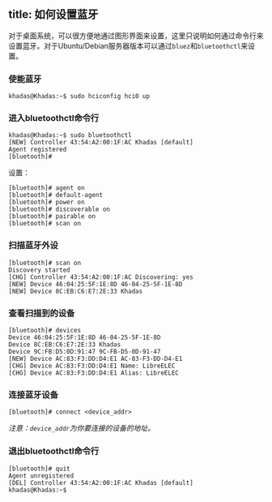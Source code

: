 title: 如何设置蓝牙
---

对于桌面系统，可以很方便地通过图形界面来设置，这里只说明如何通过命令行来设置蓝牙。对于Ubuntu/Debian服务器版本可以通过`bluez`和`bluetoothctl`来设置。

### 使能蓝牙
```
khadas@Khadas:~$ sudo hciconfig hci0 up
```

### 进入bluetoothctl命令行
```
khadas@Khadas:~$ sudo bluetoothctl
[NEW] Controller 43:54:A2:00:1F:AC Khadas [default]
Agent registered
[bluetooth]#
```
设置：
```
[bluetooth]# agent on
[bluetooth]# default-agent
[bluetooth]# power on
[bluetooth]# discoverable on
[bluetooth]# pairable on
[bluetooth]# scan on
```

### 扫描蓝牙外设
```
[bluetooth]# scan on
Discovery started
[CHG] Controller 43:54:A2:00:1F:AC Discovering: yes
[NEW] Device 46:04:25:5F:1E:8D 46-04-25-5F-1E-8D
[NEW] Device 8C:EB:C6:E7:2E:33 Khadas
```
### 查看扫描到的设备
```
[bluetooth]# devices
Device 46:04:25:5F:1E:8D 46-04-25-5F-1E-8D
Device 8C:EB:C6:E7:2E:33 Khadas
Device 9C:FB:D5:0D:91:47 9C-FB-D5-0D-91-47
[NEW] Device AC:83:F3:DD:D4:E1 AC-83-F3-DD-D4-E1
[CHG] Device AC:83:F3:DD:D4:E1 Name: LibreELEC
[CHG] Device AC:83:F3:DD:D4:E1 Alias: LibreELEC
```
### 连接蓝牙设备
```
[bluetooth]# connect <device_addr>
```
*注意：`device_addr`为你要连接的设备的地址。*

### 退出bluetoothctl命令行
```
[bluetooth]# quit
Agent unregistered
[DEL] Controller 43:54:A2:00:1F:AC Khadas [default]
khadas@Khadas:~$
```
